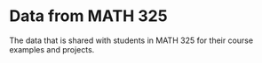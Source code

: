 # Data from MATH 325

The data that is shared with students in MATH 325 for their course examples and projects.
